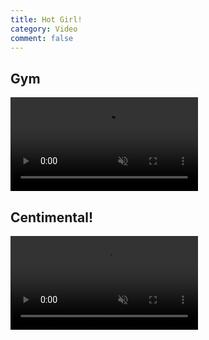 ```yaml
---
title: Hot Girl!
category: Video
comment: false
---
```


## Gym
<video width="300" preload="none" autoplay="" muted="" loop="" playsinline="" webkit-playsinline="">
<source src="//cloud.video.alibaba.com/play/u/2153292369/p/1/e/6/t/1/d/hd/234422154401.mp4"></video>
<br>


## Centimental!
<video width="300" preload="none" autoplay="" muted="" loop="" playsinline="" webkit-playsinline="">
<source src="{{site.url}}{{site.baseurl}}/src/assets/img/h264.mp4"></video>
<br>

